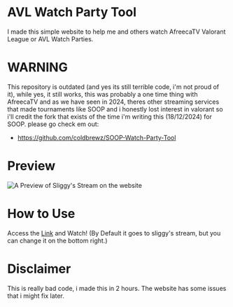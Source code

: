 # AVL Watch Party Tool
I made this simple website to help me and others watch AfreecaTV Valorant League or AVL Watch Parties.

# WARNING
This repository is outdated (and yes its still terrible code, i'm not proud of it), while yes, it still works, this was probably a one time thing with AfreecaTV and as we have seen in 2024, theres other streaming services that made tournaments like SOOP and i honestly lost interest in valorant so i'll credit the fork that exists of the time i'm writing this (18/12/2024) for SOOP. please go check em out:
- https://github.com/coldbrewz/SOOP-Watch-Party-Tool

# Preview
![A Preview of Sliggy's Stream on the website](https://imgur.com/t5LSJSy.png)

# How to Use
Access the [Link](https://escaleirex.github.io/AVL-Watch-Party-Tool/Chat) and Watch!
(By Default it goes to sliggy's stream, but you can change it on the bottom right.)

# Disclaimer
This is really bad code, i made this in 2 hours.
The website has some issues that i might fix later.
